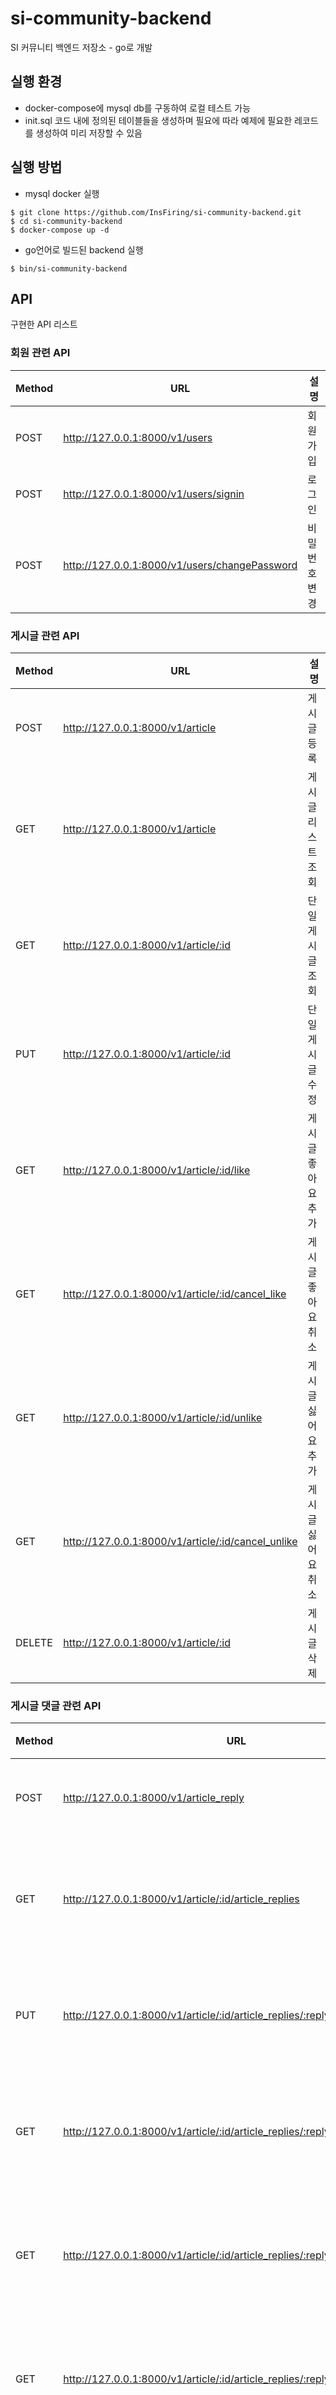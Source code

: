 # si-community-backend
SI 커뮤니티 백엔드 저장소 - go로 개발

## 실행 환경
* docker-compose에 mysql db를 구동하여 로컬 테스트 가능
* init.sql 코드 내에 정의된 테이블들을 생성하며 필요에 따라 예제에 필요한 레코드를 생성하여 미리 저장할 수 있음

## 실행 방법
* mysql docker 실행
```
$ git clone https://github.com/InsFiring/si-community-backend.git
$ cd si-community-backend
$ docker-compose up -d
```
* go언어로 빌드된 backend 실행
```
$ bin/si-community-backend
```

## API
구현한 API 리스트

### 회원 관련 API
|Method|URL|설명|
|---|---|---|
|POST|http://127.0.0.1:8000/v1/users|회원 가입|
|POST|http://127.0.0.1:8000/v1/users/signin|로그인|
|POST|http://127.0.0.1:8000/v1/users/changePassword|비밀번호 변경|

### 게시글 관련 API
|Method|URL|설명|
|---|---|---|
|POST|http://127.0.0.1:8000/v1/article|게시글 등록|
|GET|http://127.0.0.1:8000/v1/article|게시글 리스트 조회|
|GET|http://127.0.0.1:8000/v1/article/:id|단일 게시글 조회|
|PUT|http://127.0.0.1:8000/v1/article/:id|단일 게시글 수정|
|GET|http://127.0.0.1:8000/v1/article/:id/like|게시글 좋아요 추가|
|GET|http://127.0.0.1:8000/v1/article/:id/cancel_like|게시글 좋아요 취소|
|GET|http://127.0.0.1:8000/v1/article/:id/unlike|게시글 싫어요 추가|
|GET|http://127.0.0.1:8000/v1/article/:id/cancel_unlike|게시글 싫어요 취소|
|DELETE|http://127.0.0.1:8000/v1/article/:id|게시글 삭제|

### 게시글 댓글 관련 API
|Method|URL|설명|
|---|---|---|
|POST|http://127.0.0.1:8000/v1/article_reply|게시글 등록|
|GET|http://127.0.0.1:8000/v1/article/:id/article_replies|게시글 리스트 조회|
|PUT|http://127.0.0.1:8000/v1/article/:id/article_replies/:reply_id|단일 게시글 수정|
|GET|http://127.0.0.1:8000/v1/article/:id/article_replies/:reply_id/like|게시글 좋아요 추가|
|GET|http://127.0.0.1:8000/v1/article/:id/article_replies/:reply_id/cancel_like|게시글 좋아요 취소|
|GET|http://127.0.0.1:8000/v1/article/:id/article_replies/:reply_id/unlike|게시글 싫어요 추가|
|GET|http://127.0.0.1:8000/v1/article/:id/article_replies/:reply_id/cancel_unlike|게시글 싫어요 취소|
|DELETE|http://127.0.0.1:8000/v1/article/:id/article_replies/:reply_id|게시글 삭제|


* [swagger](http://localhost:8000/swagger/index.html) 링크에서 일부 확인 가능